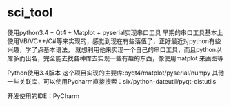 # sci_tool
使用python3.4 + Qt4 + Matplot + pyserial实现串口工具
早期的串口工具基本上使用VB/VC++/C#等来实现的，感觉到现在有些落伍了，正好最近对python有些兴趣，学了点基本语法，
就想利用他来实现一个自己的串口工具，而且python以库多而出名，完全能去找各种库去实现一些有趣的东西，像使用matplot
来画图等

Python使用3.4版本
这个项目实现的主要库:pyqt4/matplot/pyserial/numpy
其他一些关联库，可以使用Pycharm直接搜索：six/python-dateutil/pyqt-distutils

开发使用的IDE：PyCharm
